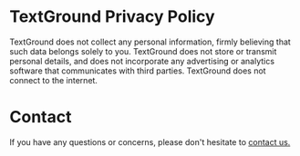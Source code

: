 # TextGround Privacy Policy
TextGround does not collect any personal information, firmly believing that such data belongs solely to you. TextGround does not store or transmit personal details, and does not incorporate any advertising or analytics software that communicates with third parties. TextGround does not connect to the internet.

# Contact
If you have any questions or concerns, please don't hesitate to [contact us.](mailto:textgroundsupport@proton.me)
